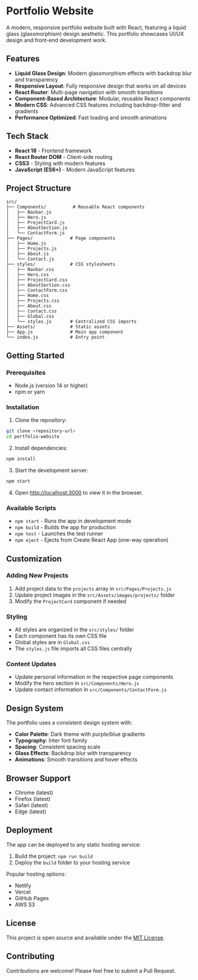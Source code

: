 # Portfolio Website

A modern, responsive portfolio website built with React, featuring a liquid glass (glassmorphism) design aesthetic. This portfolio showcases UI/UX design and front-end development work.

## Features

- **Liquid Glass Design**: Modern glassmorphism effects with backdrop blur and transparency
- **Responsive Layout**: Fully responsive design that works on all devices
- **React Router**: Multi-page navigation with smooth transitions
- **Component-Based Architecture**: Modular, reusable React components
- **Modern CSS**: Advanced CSS features including backdrop-filter and gradients
- **Performance Optimized**: Fast loading and smooth animations

## Tech Stack

- **React 18** - Frontend framework
- **React Router DOM** - Client-side routing
- **CSS3** - Styling with modern features
- **JavaScript (ES6+)** - Modern JavaScript features

## Project Structure

```
src/
├── Components/          # Reusable React components
│   ├── Navbar.js
│   ├── Hero.js
│   ├── ProjectCard.js
│   ├── AboutSection.js
│   └── ContactForm.js
├── Pages/              # Page components
│   ├── Home.js
│   ├── Projects.js
│   ├── About.js
│   └── Contact.js
├── styles/             # CSS stylesheets
│   ├── Navbar.css
│   ├── Hero.css
│   ├── ProjectCard.css
│   ├── AboutSection.css
│   ├── ContactForm.css
│   ├── Home.css
│   ├── Projects.css
│   ├── About.css
│   ├── Contact.css
│   ├── Global.css
│   └── styles.js       # Centralized CSS imports
├── Assets/             # Static assets
├── App.js              # Main app component
└── index.js            # Entry point
```

## Getting Started

### Prerequisites

- Node.js (version 14 or higher)
- npm or yarn

### Installation

1. Clone the repository:
```bash
git clone <repository-url>
cd portfolio-website
```

2. Install dependencies:
```bash
npm install
```

3. Start the development server:
```bash
npm start
```

4. Open [http://localhost:3000](http://localhost:3000) to view it in the browser.

### Available Scripts

- `npm start` - Runs the app in development mode
- `npm build` - Builds the app for production
- `npm test` - Launches the test runner
- `npm eject` - Ejects from Create React App (one-way operation)

## Customization

### Adding New Projects

1. Add project data to the `projects` array in `src/Pages/Projects.js`
2. Update project images in the `src/Assets/images/projects/` folder
3. Modify the `ProjectCard` component if needed

### Styling

- All styles are organized in the `src/styles/` folder
- Each component has its own CSS file
- Global styles are in `Global.css`
- The `styles.js` file imports all CSS files centrally

### Content Updates

- Update personal information in the respective page components
- Modify the hero section in `src/Components/Hero.js`
- Update contact information in `src/Components/ContactForm.js`

## Design System

The portfolio uses a consistent design system with:

- **Color Palette**: Dark theme with purple/blue gradients
- **Typography**: Inter font family
- **Spacing**: Consistent spacing scale
- **Glass Effects**: Backdrop blur with transparency
- **Animations**: Smooth transitions and hover effects

## Browser Support

- Chrome (latest)
- Firefox (latest)
- Safari (latest)
- Edge (latest)

## Deployment

The app can be deployed to any static hosting service:

1. Build the project: `npm run build`
2. Deploy the `build` folder to your hosting service

Popular hosting options:
- Netlify
- Vercel
- GitHub Pages
- AWS S3

## License

This project is open source and available under the [MIT License](LICENSE).

## Contributing

Contributions are welcome! Please feel free to submit a Pull Request.

